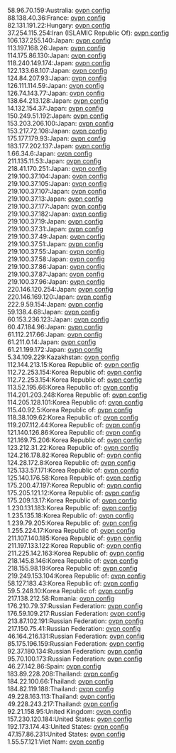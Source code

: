 58.96.70.159:Australia: [ovpn config](vpn/58_96_70_159.ovpn)  
88.138.40.36:France: [ovpn config](vpn/88_138_40_36.ovpn)  
82.131.191.22:Hungary: [ovpn config](vpn/82_131_191_22.ovpn)  
37.254.115.254:Iran (ISLAMIC Republic Of): [ovpn config](vpn/37_254_115_254.ovpn)  
106.137.255.140:Japan: [ovpn config](vpn/106_137_255_140.ovpn)  
113.197.168.26:Japan: [ovpn config](vpn/113_197_168_26.ovpn)  
114.175.86.130:Japan: [ovpn config](vpn/114_175_86_130.ovpn)  
118.240.149.174:Japan: [ovpn config](vpn/118_240_149_174.ovpn)  
122.133.68.107:Japan: [ovpn config](vpn/122_133_68_107.ovpn)  
124.84.207.93:Japan: [ovpn config](vpn/124_84_207_93.ovpn)  
126.111.114.59:Japan: [ovpn config](vpn/126_111_114_59.ovpn)  
126.74.143.77:Japan: [ovpn config](vpn/126_74_143_77.ovpn)  
138.64.213.128:Japan: [ovpn config](vpn/138_64_213_128.ovpn)  
14.132.154.37:Japan: [ovpn config](vpn/14_132_154_37.ovpn)  
150.249.51.192:Japan: [ovpn config](vpn/150_249_51_192.ovpn)  
153.203.206.100:Japan: [ovpn config](vpn/153_203_206_100.ovpn)  
153.217.72.108:Japan: [ovpn config](vpn/153_217_72_108.ovpn)  
175.177.179.93:Japan: [ovpn config](vpn/175_177_179_93.ovpn)  
183.177.202.137:Japan: [ovpn config](vpn/183_177_202_137.ovpn)  
1.66.34.6:Japan: [ovpn config](vpn/1_66_34_6.ovpn)  
211.135.11.53:Japan: [ovpn config](vpn/211_135_11_53.ovpn)  
218.41.170.251:Japan: [ovpn config](vpn/218_41_170_251.ovpn)  
219.100.37.104:Japan: [ovpn config](vpn/219_100_37_104.ovpn)  
219.100.37.105:Japan: [ovpn config](vpn/219_100_37_105.ovpn)  
219.100.37.107:Japan: [ovpn config](vpn/219_100_37_107.ovpn)  
219.100.37.13:Japan: [ovpn config](vpn/219_100_37_13.ovpn)  
219.100.37.177:Japan: [ovpn config](vpn/219_100_37_177.ovpn)  
219.100.37.182:Japan: [ovpn config](vpn/219_100_37_182.ovpn)  
219.100.37.19:Japan: [ovpn config](vpn/219_100_37_19.ovpn)  
219.100.37.31:Japan: [ovpn config](vpn/219_100_37_31.ovpn)  
219.100.37.49:Japan: [ovpn config](vpn/219_100_37_49.ovpn)  
219.100.37.51:Japan: [ovpn config](vpn/219_100_37_51.ovpn)  
219.100.37.55:Japan: [ovpn config](vpn/219_100_37_55.ovpn)  
219.100.37.58:Japan: [ovpn config](vpn/219_100_37_58.ovpn)  
219.100.37.86:Japan: [ovpn config](vpn/219_100_37_86.ovpn)  
219.100.37.87:Japan: [ovpn config](vpn/219_100_37_87.ovpn)  
219.100.37.96:Japan: [ovpn config](vpn/219_100_37_96.ovpn)  
220.146.120.254:Japan: [ovpn config](vpn/220_146_120_254.ovpn)  
220.146.169.120:Japan: [ovpn config](vpn/220_146_169_120.ovpn)  
222.9.59.154:Japan: [ovpn config](vpn/222_9_59_154.ovpn)  
59.138.4.68:Japan: [ovpn config](vpn/59_138_4_68.ovpn)  
60.153.236.123:Japan: [ovpn config](vpn/60_153_236_123.ovpn)  
60.47.184.96:Japan: [ovpn config](vpn/60_47_184_96.ovpn)  
61.112.217.66:Japan: [ovpn config](vpn/61_112_217_66.ovpn)  
61.211.0.14:Japan: [ovpn config](vpn/61_211_0_14.ovpn)  
61.21.199.172:Japan: [ovpn config](vpn/61_21_199_172.ovpn)  
5.34.109.229:Kazakhstan: [ovpn config](vpn/5_34_109_229.ovpn)  
112.144.213.15:Korea Republic of: [ovpn config](vpn/112_144_213_15.ovpn)  
112.72.253.154:Korea Republic of: [ovpn config](vpn/112_72_253_154.ovpn)  
112.72.253.154:Korea Republic of: [ovpn config](vpn/112_72_253_154.ovpn)  
113.52.195.66:Korea Republic of: [ovpn config](vpn/113_52_195_66.ovpn)  
114.201.203.248:Korea Republic of: [ovpn config](vpn/114_201_203_248.ovpn)  
114.205.128.101:Korea Republic of: [ovpn config](vpn/114_205_128_101.ovpn)  
115.40.92.5:Korea Republic of: [ovpn config](vpn/115_40_92_5.ovpn)  
118.38.109.62:Korea Republic of: [ovpn config](vpn/118_38_109_62.ovpn)  
119.207.112.44:Korea Republic of: [ovpn config](vpn/119_207_112_44.ovpn)  
121.140.126.86:Korea Republic of: [ovpn config](vpn/121_140_126_86.ovpn)  
121.169.75.206:Korea Republic of: [ovpn config](vpn/121_169_75_206.ovpn)  
123.212.31.22:Korea Republic of: [ovpn config](vpn/123_212_31_22.ovpn)  
124.216.178.82:Korea Republic of: [ovpn config](vpn/124_216_178_82.ovpn)  
124.28.172.8:Korea Republic of: [ovpn config](vpn/124_28_172_8.ovpn)  
125.133.57.171:Korea Republic of: [ovpn config](vpn/125_133_57_171.ovpn)  
125.140.176.58:Korea Republic of: [ovpn config](vpn/125_140_176_58.ovpn)  
175.200.47.197:Korea Republic of: [ovpn config](vpn/175_200_47_197.ovpn)  
175.205.121.12:Korea Republic of: [ovpn config](vpn/175_205_121_12.ovpn)  
175.209.13.17:Korea Republic of: [ovpn config](vpn/175_209_13_17.ovpn)  
1.230.131.183:Korea Republic of: [ovpn config](vpn/1_230_131_183.ovpn)  
1.235.135.18:Korea Republic of: [ovpn config](vpn/1_235_135_18.ovpn)  
1.239.79.205:Korea Republic of: [ovpn config](vpn/1_239_79_205.ovpn)  
1.255.224.17:Korea Republic of: [ovpn config](vpn/1_255_224_17.ovpn)  
211.107.140.185:Korea Republic of: [ovpn config](vpn/211_107_140_185.ovpn)  
211.197.133.122:Korea Republic of: [ovpn config](vpn/211_197_133_122.ovpn)  
211.225.142.163:Korea Republic of: [ovpn config](vpn/211_225_142_163.ovpn)  
218.145.8.146:Korea Republic of: [ovpn config](vpn/218_145_8_146.ovpn)  
218.155.98.19:Korea Republic of: [ovpn config](vpn/218_155_98_19.ovpn)  
219.249.153.104:Korea Republic of: [ovpn config](vpn/219_249_153_104.ovpn)  
58.127.183.43:Korea Republic of: [ovpn config](vpn/58_127_183_43.ovpn)  
59.5.248.10:Korea Republic of: [ovpn config](vpn/59_5_248_10.ovpn)  
217.138.212.58:Romania: [ovpn config](vpn/217_138_212_58.ovpn)  
176.210.79.37:Russian Federation: [ovpn config](vpn/176_210_79_37.ovpn)  
176.59.109.217:Russian Federation: [ovpn config](vpn/176_59_109_217.ovpn)  
213.87.102.191:Russian Federation: [ovpn config](vpn/213_87_102_191.ovpn)  
217.150.75.41:Russian Federation: [ovpn config](vpn/217_150_75_41.ovpn)  
46.164.216.131:Russian Federation: [ovpn config](vpn/46_164_216_131.ovpn)  
85.175.196.159:Russian Federation: [ovpn config](vpn/85_175_196_159.ovpn)  
92.37.180.134:Russian Federation: [ovpn config](vpn/92_37_180_134.ovpn)  
95.70.100.173:Russian Federation: [ovpn config](vpn/95_70_100_173.ovpn)  
46.27.142.86:Spain: [ovpn config](vpn/46_27_142_86.ovpn)  
183.89.228.208:Thailand: [ovpn config](vpn/183_89_228_208.ovpn)  
184.22.100.66:Thailand: [ovpn config](vpn/184_22_100_66.ovpn)  
184.82.119.188:Thailand: [ovpn config](vpn/184_82_119_188.ovpn)  
49.228.163.113:Thailand: [ovpn config](vpn/49_228_163_113.ovpn)  
49.228.243.217:Thailand: [ovpn config](vpn/49_228_243_217.ovpn)  
92.21.158.95:United Kingdom: [ovpn config](vpn/92_21_158_95.ovpn)  
157.230.120.184:United States: [ovpn config](vpn/157_230_120_184.ovpn)  
192.173.174.43:United States: [ovpn config](vpn/192_173_174_43.ovpn)  
47.157.86.231:United States: [ovpn config](vpn/47_157_86_231.ovpn)  
1.55.57.121:Viet Nam: [ovpn config](vpn/1_55_57_121.ovpn)  
